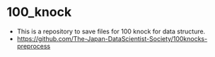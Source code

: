 # 100_knock
- This is a repository to save files for 100 knock for data structure.
- https://github.com/The-Japan-DataScientist-Society/100knocks-preprocess
